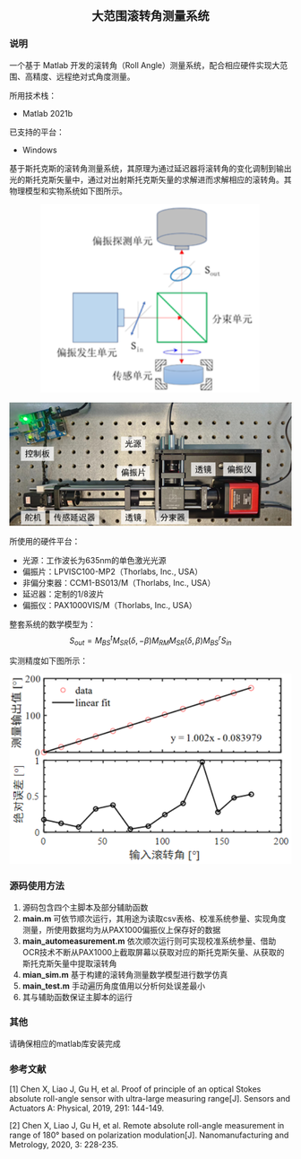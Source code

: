 <h2 align="center">大范围滚转角测量系统</h2>

### 说明

一个基于 Matlab 开发的滚转角（Roll Angle）测量系统，配合相应硬件实现大范围、高精度、远程绝对式角度测量。

所用技术栈：

- Matlab 2021b

已支持的平台：

- Windows

基于斯托克斯的滚转角测量系统，其原理为通过延迟器将滚转角的变化调制到输出光的斯托克斯矢量中，通过对出射斯托克斯矢量的求解进而求解相应的滚转角。其物理模型和实物系统如下图所示。

<p align="center"><img src="images\物理模型.png" alt="物理模型" style="zoom:150%;"></p>

<p align="center"><img src="images\系统实物.png" alt="系统实物" style="zoom:130%;"></p>

所使用的硬件平台：
- 光源：工作波长为635nm的单色激光光源
- 偏振片：LPVISC100-MP2（Thorlabs, Inc., USA）
- 非偏分束器：CCM1-BS013/M（Thorlabs, Inc., USA）
- 延迟器：定制的1/8波片
- 偏振仪：PAX1000VIS/M（Thorlabs, Inc., USA）

整套系统的数学模型为：
$$
{{S}_{out}}=M_{BS}^{t}{{M}_{SR}}\left( \delta ,-\beta  \right){{M}_{RM}}{{M}_{SR}}\left( \delta ,\beta  \right)M_{BS}^{r}{{S}_{in}}
$$

实测精度如下图所示：

<p align="center"><img src="images\实测精度.png" alt="实测精度" style="zoom:120%;"></p>

### 源码使用方法

1. 源码包含四个主脚本及部分辅助函数
2. **main.m** 可依节顺次运行，其用途为读取csv表格、校准系统参量、实现角度测量，所使用数据均为从PAX1000偏振仪上保存好的数据
3. **main_automeasurement.m** 依次顺次运行则可实现校准系统参量、借助OCR技术不断从PAX1000上截取屏幕以获取对应的斯托克斯矢量、从获取的斯托克斯矢量中提取滚转角
4. **mian_sim.m** 基于构建的滚转角测量数学模型进行数学仿真
5. **main_test.m** 手动遍历角度值用以分析何处误差最小
6. 其与辅助函数保证主脚本的运行

### 其他

请确保相应的matlab库安装完成

### 参考文献

[1] Chen X, Liao J, Gu H, et al. Proof of principle of an optical Stokes absolute roll-angle sensor with ultra-large measuring range[J]. Sensors and Actuators A: Physical, 2019, 291: 144-149.

[2] Chen X, Liao J, Gu H, et al. Remote absolute roll-angle measurement in range of 180° based on polarization modulation[J]. Nanomanufacturing and Metrology, 2020, 3: 228-235.


